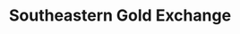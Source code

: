 ---
title: "Southeastern Gold Exchange"
url: /gillingham/southeastern-gold-exchange/
shop: Leiher
---